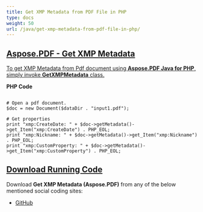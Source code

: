 ```yaml
---
title: Get XMP Metadata from PDF File in PHP
type: docs
weight: 50
url: /java/get-xmp-metadata-from-pdf-file-in-php/
---
```


## <ins>**Aspose.PDF - Get XMP Metadata**
<ins>To get XMP Metadata from Pdf document using **Aspose.PDF Java for PHP**, simply invoke **GetXMPMetadata** class.

**PHP Code**
```

# Open a pdf document.
$doc = new Document($dataDir . "input1.pdf");

# Get properties
print "xmp:CreateDate: " + $doc->getMetadata()->get_Item("xmp:CreateDate") . PHP_EOL;
print "xmp:Nickname: " + $doc->getMetadata()->get_Item("xmp:Nickname") . PHP_EOL;
print "xmp:CustomProperty: " + $doc->getMetadata()->get_Item("xmp:CustomProperty") . PHP_EOL;

````

## <ins>**Download Running Code**
Download **Get XMP Metadata (Aspose.PDF)** from any of the below mentioned social coding sites:

- [GitHub](https://github.com/aspose-pdf/Aspose.PDF-for-Java/blob/master/Plugins/Aspose_Pdf_Java_for_PHP/src/Aspose/Pdf/WorkingWithDocumentObject/GetXMPMetadata.php)
